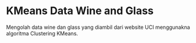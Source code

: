 # KMeans Data Wine and Glass
Mengolah data wine dan glass yang diambil dari website UCI menggunakna algoritma Clustering KMeans.
